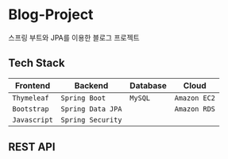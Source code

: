 # Blog-Project

스프링 부트와 JPA를 이용한 블로그 프로젝트

## Tech Stack

| Frontend     | Backend           | Database | Cloud        |
| ------------ | ----------------- | -------- | ------------ |
| `Thymeleaf`  | `Spring Boot`     | `MySQL`  | `Amazon EC2` |
| `Bootstrap`  | `Spring Data JPA` |          | `Amazon RDS` |
| `Javascript` | `Spring Security` |          |              |

## REST API
